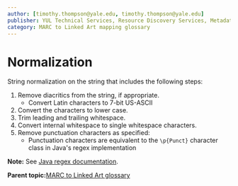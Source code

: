 ```yaml
---
author: [timothy.thompson@yale.edu, timothy.thompson@yale.edu]
publisher: YUL Technical Services, Resource Discovery Services, Metadata Services Unit
category: MARC to Linked Art mapping glossary
---
```


# Normalization

String normalization on the string that includes the following steps:

1.  Remove diacritics from the string, if appropriate.
    -   Convert Latin characters to 7-bit US-ASCII
2.  Convert the characters to lower case.
3.  Trim leading and trailing whitespace.
4.  Convert internal whitespace to single whitespace characters.
5.  Remove punctuation characters as specified:
    -   Punctuation characters are equivalent to the `\p{Punct}` character class in Java's regex implementation

**Note:** See [Java regex documentation](http://www.fredosaurus.com/notes-java/data/strings/40regular_expressions/25sum-regex.html).

**Parent topic:**[MARC to Linked Art glossary](../glossary/marc_to_linked_art_glossary.md)

